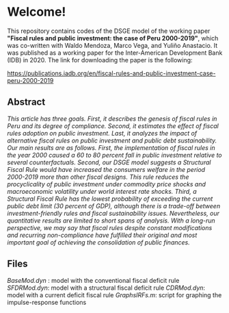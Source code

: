 # Welcome!
This repository contains codes of the DSGE model of the working paper **"Fiscal rules and public investment: the case of Peru 2000-2019"**, which was co-written with Waldo Mendoza, Marco Vega, and Yuliño Anastacio. It was published as a working paper for the Inter-American Development Bank (IDB) in 2020. The link for downloading the paper is the following:

https://publications.iadb.org/en/fiscal-rules-and-public-investment-case-peru-2000-2019 

## Abstract

*This article has three goals. First, it describes the genesis of fiscal rules in Peru and its degree of compliance. Second, it estimates the effect of fiscal rules adoption on public investment. Last, it analyzes the impact of alternative fiscal rules on public investment and public debt sustainability. Our main results are as follows. First, the implementation of fiscal rules in the year 2000 caused a 60 to 80 percent fall in public investment relative to several counterfactuals. Second, our DSGE model suggests a Structural Fiscal Rule would have increased the consumers welfare in the period 2000-2019 more than other fiscal designs. This rule reduces the procyclicality of public investment under commodity price shocks and macroeconomic volatility under world interest rate shocks. Third, a Structural Fiscal Rule has the lowest probability of exceeding the current public debt limit (30 percent of GDP), although there is a trade-off between investment-friendly rules and fiscal sustainability issues. Nevertheless, our quantitative results are limited to short spans of analysis. With a long-run perspective, we may say that fiscal rules despite constant modifications and recurring non-compliance have fulfilled their original and most important goal of achieving the consolidation of public finances.*

## Files

*BaseMod.dyn* : model with the conventional fiscal deficit rule
*SFDRMod.dyn*: model with a structural fiscal deficit rule
*CDRMod.dyn*: model with a current deficit fiscal rule
*GraphsIRFs.m*: script for graphing the impulse-response functions
